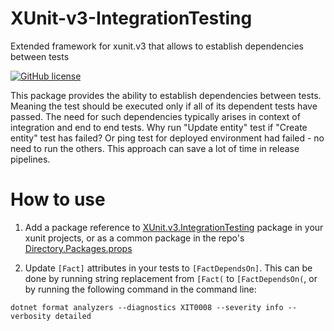 <WIP>

# XUnit-v3-IntegrationTesting
Extended framework for xunit.v3 that allows to establish dependencies between tests

[![GitHub license](https://img.shields.io/github/license/olstakh/XUnit-v3-IntegrationTesting.svg)](https://github.com/olstakh/XUnit-v3-IntegrationTesting/blob/main/LICENSE)

This package provides the ability to establish dependencies between tests. Meaning the test should be executed only if all of its dependent tests have passed. The need for such dependencies typically arises in context of integration and end to end tests. Why run "Update entity" test if "Create entity" test has failed? Or ping test for deployed environment had failed - no need to run the others. This approach can save a lot of time in release pipelines.

# How to use

1. Add a package reference to [XUnit.v3.IntegrationTesting](https://www.nuget.org/XUnit.v3.IntegrationTesting) package in your xunit projects, or as a common package in the repo's [Directory.Packages.props](https://github.com/olstakh/XUnit-v3-IntegrationTesting/blob/main/Directory.Build.props)

2. Update `[Fact]` attributes in your tests to `[FactDependsOn]`. This can be done by running string replacement from `[Fact(` to `[FactDependsOn(`, or by running the following command in the command line:

```
dotnet format analyzers --diagnostics XIT0008 --severity info --verbosity detailed
```
